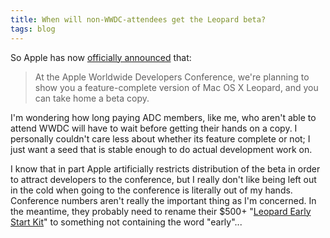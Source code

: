 ```yaml
---
title: When will non-WWDC-attendees get the Leopard beta?
tags: blog
---
```


So Apple has now [officially announced](http://developer.apple.com/wwdc/) that:

> At the Apple Worldwide Developers Conference, we're planning to show you a feature-complete version of Mac OS X Leopard, and you can take home a beta copy.

I'm wondering how long paying ADC members, like me, who aren't able to attend WWDC will have to wait before getting their hands on a copy. I personally couldn't care less about whether its feature complete or not; I just want a seed that is stable enough to do actual development work on.

I know that in part Apple artificially restricts distribution of the beta in order to attract developers to the conference, but I really don't like being left out in the cold when going to the conference is literally out of my hands. Conference numbers aren't really the important thing as I'm concerned. In the meantime, they probably need to rename their \$500+ "[Leopard Early Start Kit](http://developer.apple.com/leopard/index.html)" to something not containing the word "early"...

